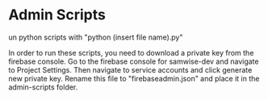 # Admin Scripts

un python scripts with "python (insert file name).py"

In order to run these scripts, you need to download a private key from the firebase console. Go to the firebase console for samwise-dev and navigate to Project Settings. Then navigate to service accounts and click generate new private key. Rename this file to "firebaseadmin.json" and place it in the admin-scripts folder. 
